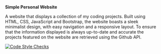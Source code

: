 **Simple Personal Website**

A website that displays a collection of my coding projects. Built using HTML, CSS, JavaScript and Bootstrap, the website boasts a sleek minimalist design, with easy navigation and a responsive layout. To ensure that the information displayed is always up-to-date and accurate the projects featured on the website are retrieved using the Github API.


[![Code Style Checks](https://github.com/guidodinello/guidodinello.github.io/actions/workflows/style.yml/badge.svg)](https://github.com/guidodinello/guidodinello.github.io/actions/workflows/style.yml)


